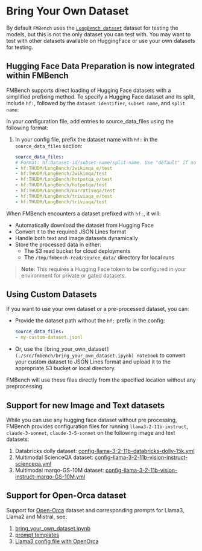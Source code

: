 # Bring Your Own Dataset

By default `FMBench` uses the [`LongBench dataset`](https://github.com/THUDM/LongBench) dataset for testing the models, but this is not the only dataset you can test with. You may want to test with other datasets available on HuggingFace or use your own datasets for testing. 

## Hugging Face Data Preparation is now integrated within FMBench

FMBench supports direct loading of Hugging Face datasets with a simplified prefixing method. To specify a Hugging Face dataset and its split, include `hf:`, followed by the `dataset identifier`, `subset name`, and `split name`:

In your configuration file, add entries to source_data_files using the following format:


1. In your config file, prefix the dataset name with `hf:` in the `source_data_files` section:

    ```yaml
    source_data_files:
    # Format: hf:dataset-id/subset-name/split-name. Use "default" if no subset name is provided.
    - hf:THUDM/LongBench/2wikimqa_e/test
    - hf:THUDM/LongBench/2wikimqa/test
    - hf:THUDM/LongBench/hotpotqa_e/test
    - hf:THUDM/LongBench/hotpotqa/test
    - hf:THUDM/LongBench/narrativeqa/test
    - hf:THUDM/LongBench/triviaqa_e/test
    - hf:THUDM/LongBench/triviaqa/test
    ```

When FMBench encounters a dataset prefixed with `hf:`, it will:

- Automatically download the dataset from Hugging Face
- Convert it to the required JSON Lines format
- Handle both text and image datasets dynamically
- Store the processed data in either:
  - The S3 read bucket for cloud deployments
  - The `/tmp/fmbench-read/source_data/` directory for local runs

> **Note**: This requires a Hugging Face token to be configured in your environment for private or gated datasets.

## Using Custom Datasets

If you want to use your own dataset or a pre-processed dataset, you can:

- Provide the dataset path without the `hf:` prefix in the config:

    ```yaml
    source_data_files:
    - my-custom-dataset.jsonl
    ```

- Or, use the `[`bring_your_own_dataset`](./src/fmbench/bring_your_own_dataset.ipynb) notebook` to convert your custom dataset to JSON Lines format and upload it to the appropriate S3 bucket or local directory.

FMBench will use these files directly from the specified location without any preprocessing.

## Support for new Image and Text datasets

While you can use any hugging face dataset without pre processing, FMBench provides configuration files for running `llama3-2-11b-instruct`, `claude-3-sonnet`, `claude-3-5-sonnet` on the following image and text datasets:

1. Databricks dolly dataset: [config-llama-3-2-11b-databricks-dolly-15k.yml](https://github.com/aws-samples/foundation-model-benchmarking-tool/src/fmbench/configs/bedrock/config-llama-3-2-11b-databricks-dolly-15k.yml)
1. Multimodal ScienceQA dataset: [config-llama-3-2-11b-vision-instruct-scienceqa.yml](https://github.com/aws-samples/foundation-model-benchmarking-tool/src/fmbench/configs/multimodal/bedrock/config-llama-3-2-11b-vision-instruct-scienceqa.yml)
1. Multimodal marqo-GS-10M dataset: [config-llama-3-2-11b-vision-instruct-marqo-GS-10M.yml](https://github.com/aws-samples/foundation-model-benchmarking-tool/src/fmbench/configs/multimodal/bedrock/config-llama-3-2-11b-vision-instruct-marqo-GS-10M.yml)

## Support for Open-Orca dataset

Support for [Open-Orca](https://huggingface.co/datasets/Open-Orca/OpenOrca) dataset and corresponding prompts for Llama3, Llama2 and Mistral, see:

1. [bring_your_own_dataset.ipynb](https://github.com/aws-samples/foundation-model-benchmarking-tool/tree/main/src/fmbench/bring_your_own_dataset.ipynb)
1. [prompt templates](https://github.com/aws-samples/foundation-model-benchmarking-tool/tree/main/src/fmbench/prompt_template)
1. [Llama3 config file with OpenOrca](https://github.com/aws-samples/foundation-model-benchmarking-tool/tree/main/src/fmbench/configs/llama3/8b/config-llama3-8b-inf2-g5-byoe-w-openorca.yml)
